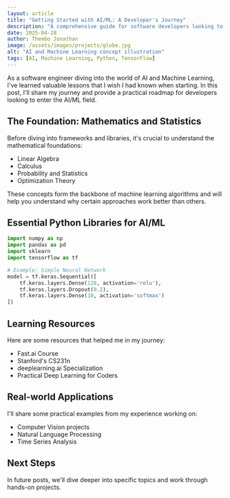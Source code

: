 ```yaml
---
layout: article
title: "Getting Started with AI/ML: A Developer's Journey"
description: "A comprehensive guide for software developers looking to begin their journey into AI and Machine Learning"
date: 2025-04-28
author: Thembo Jonathan
image: /assets/images/projects/globe.jpg
alt: "AI and Machine Learning concept illustration"
tags: [AI, Machine Learning, Python, TensorFlow]
---
```


As a software engineer diving into the world of AI and Machine Learning, I've learned valuable lessons that I wish I had known when starting. In this post, I'll share my journey and provide a practical roadmap for developers looking to enter the AI/ML field.

## The Foundation: Mathematics and Statistics

Before diving into frameworks and libraries, it's crucial to understand the mathematical foundations:

* Linear Algebra
* Calculus
* Probability and Statistics
* Optimization Theory

These concepts form the backbone of machine learning algorithms and will help you understand why certain approaches work better than others.

## Essential Python Libraries for AI/ML

```python
import numpy as np
import pandas as pd
import sklearn
import tensorflow as tf

# Example: Simple Neural Network
model = tf.keras.Sequential([
    tf.keras.layers.Dense(128, activation='relu'),
    tf.keras.layers.Dropout(0.2),
    tf.keras.layers.Dense(10, activation='softmax')
])
```

## Learning Resources

Here are some resources that helped me in my journey:

* Fast.ai Course
* Stanford's CS231n
* deeplearning.ai Specialization
* Practical Deep Learning for Coders

## Real-world Applications

I'll share some practical examples from my experience working on:

* Computer Vision projects
* Natural Language Processing
* Time Series Analysis

## Next Steps

In future posts, we'll dive deeper into specific topics and work through hands-on projects.